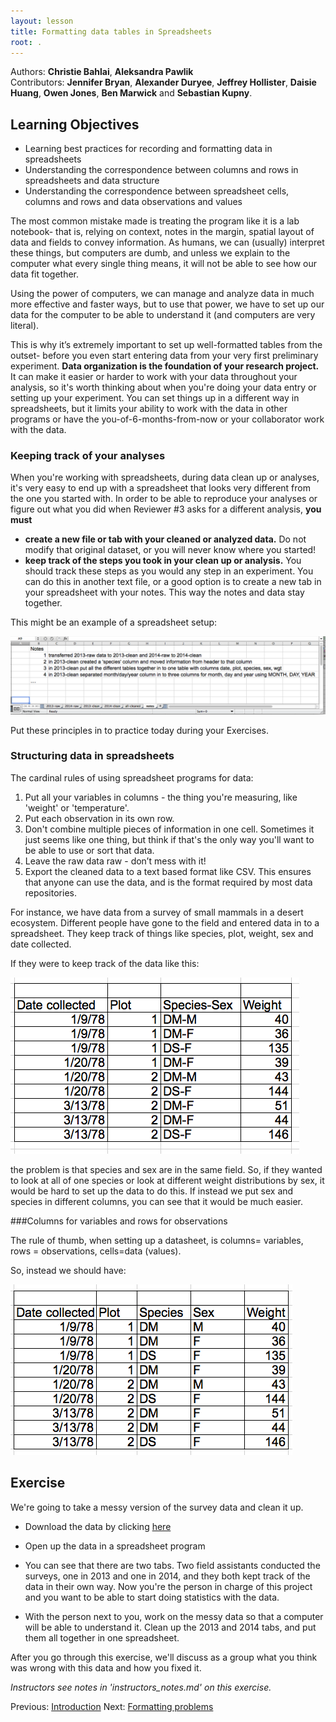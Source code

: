 ```yaml
---
layout: lesson
title: Formatting data tables in Spreadsheets
root: .
---
```


Authors: **Christie Bahlai**, **Aleksandra Pawlik**<br>
Contributors: **Jennifer Bryan**, **Alexander Duryee**, **Jeffrey Hollister**, **Daisie Huang**, **Owen Jones**, 
**Ben Marwick** and **Sebastian Kupny**.

## Learning Objectives
* Learning best practices for recording and formatting data in spreadsheets
* Understanding the correspondence between columns and rows in spreadsheets 
and data structure
* Understanding the correspondence between spreadsheet cells, columns and rows 
and data observations and values


The most common mistake made is treating the 
program like it is a lab notebook- that is, relying on context, notes in the 
margin, spatial layout of data and fields to convey information. As humans, 
we can (usually) interpret these things, but computers are dumb, and unless 
we explain to the computer what every single thing means, it will not be able 
to see how our data fit together.

Using the power of computers, we can manage and analyze data in much more 
effective and faster ways, but to use that power, we have to set up
our data for the computer to be able to understand it (and computers are very 
literal).

This is why it’s extremely important to set up well-formatted tables from the 
outset- before you even start entering data from your very first preliminary 
experiment. **Data organization is the foundation of your research project.**
It can make it easier or harder to work with your data throughout your
analysis, so it's worth thinking about when you're doing your data
entry or setting up your experiment. You can set things up in a different
way in spreadsheets, but it limits your ability to work with the data
in other programs or have the you-of-6-months-from-now or your collaborator
work with the data. 

### Keeping track of your analyses

When you're working with spreadsheets, during data clean up or analyses, it's
very easy to end up with a spreadsheet that looks very different from the one
you started with. In order to be able to reproduce your analyses or figure out
what you did when Reviewer #3 asks for a different analysis, **you must**

- **create a new file or tab with your cleaned or analyzed data.** Do not modify
that original dataset, or you will never know where you started!
- **keep track of the steps you took in your clean up or analysis.** You should track 
these steps as you would any step in an experiment. You can
do this in another text file, or a good option is to create a new tab in your spreadsheet
with your notes. This way the notes and data stay together.

This might be an example of a spreadsheet setup:

![spreadsheet setup](fig/spreadsheet-setup.png)

Put these principles in to practice today during your Exercises. 


### Structuring data in spreadsheets


The cardinal rules of using spreadsheet programs for data:

1. Put all your variables in columns - the thing you're measuring, like 'weight' or 'temperature'.
2. Put each observation in its own row.
3. Don't combine multiple pieces of information in one cell. Sometimes it just 
seems like one thing, but think if that's the only way you'll want to be able to use or sort that data. 
4. Leave the raw data raw - don’t mess with it!
5. Export the cleaned data to a text based format like CSV. This ensures that anyone 
can use the data, and is the format required by most data repositories.


For instance, we have data from a survey of small mammals in a desert ecosystem.
Different people have gone to the field and entered data in to a spreadsheet.
They keep track of things like species, plot, weight, sex and date collected. 

If they were to keep track of the data like this:

![multiple-info example](fig/multiple-info.png)

the problem is that species and sex are in the same field. So, if they wanted to 
look at all of one species or look at different weight distributions by sex, 
it would be hard to set up the data to do this. If instead we put sex and species 
in different columns, you can see that it would be much easier. 

###Columns for variables and rows for observations

The rule of thumb, when setting up a datasheet, is columns= variables, 
rows = observations, cells=data (values).

So, instead we should have:

![single-info example](fig/single-info.png)

## Exercise

We're going to take a messy version of the survey data and clean it up.

- Download the data by clicking [here](https://www.dropbox.com/s/5ncuacnd3arjitc/survey_data_tabs.xls?dl=0)

- Open up the data in a spreadsheet program 

- You can see that there are two tabs. Two field assistants conducted the surveys, one
in 2013 and one in 2014, and they both kept track of the data in their own way. Now
you're the person in charge of this project and you want to be able to start doing
statistics with the data. 

- With the person next to you, work on the messy data so that a computer will
be able to understand it. Clean up the 2013 and 2014 tabs, and put them all together
in one spreadsheet. 

After you go through this exercise, we'll discuss as a group what you think was wrong
with this data and how you fixed it. 

*Instructors see notes in 'instructors_notes.md' on this exercise.*

Previous: [Introduction](00-intro.html)  Next: [Formatting problems](02-common-mistakes.html)
